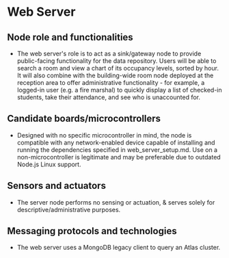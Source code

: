 # Web Server

## Node role and functionalities
- The web server's role is to act as a sink/gateway node to provide public-facing functionality for the data repository. Users will be able to search a room and view a chart of its occupancy levels, sorted by hour. It will also combine with the building-wide room node deployed at the reception area to offer administrative functionality - for example, a logged-in user (e.g. a fire marshal) to quickly display a list of checked-in students, take their attendance, and see who is unaccounted for.

## Candidate boards/microcontrollers
- Designed with no specific microcontroller in mind, the node is compatible with any network-enabled device capable of installing and running the dependencies specified in web_server_setup.md. Use on a non-microcontroller is legitimate and may be preferable due to outdated Node.js Linux support.

## Sensors and actuators
- The server node performs no sensing or actuation, & serves solely for descriptive/administrative purposes.


## Messaging protocols and technologies
- The web server uses a MongoDB legacy client to query an Atlas cluster.